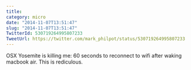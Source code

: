 ```yaml
---
title: 
category: micro
date: "2014-11-07T13:51:47"
slug: "2014-11-07T13:51:47"
TwitterId: 530719264995807233
TweetUrl: https://twitter.com/mark_philpot/status/530719264995807233
---
```


OSX Yosemite is killing me: 60 seconds to reconnect to wifi after waking macbook
air. This is rediculous.
